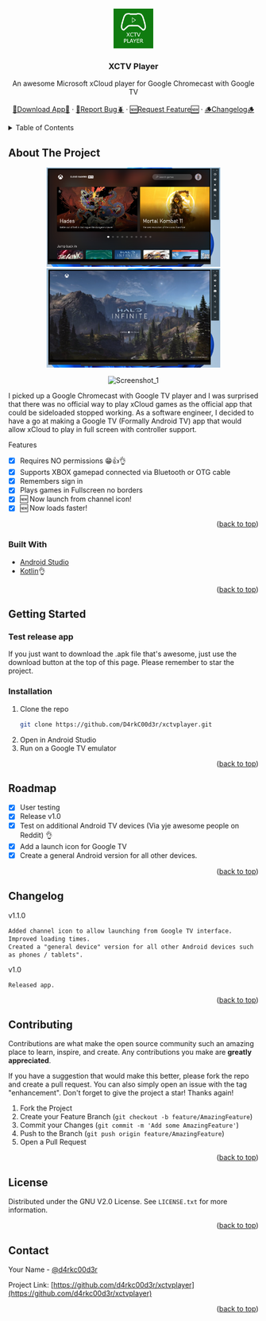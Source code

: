 <div id="top"></div>
<!-- PROJECT LOGO -->
<br />
<div align="center">
  <a href="https://github.com/othneildrew/Best-README-Template">
    <img src="screenshot/icon.png" alt="Logo" width="80" height="80">
  </a>

  <h3 align="center">XCTV Player</h3>

  <p align="center">
    An awesome Microsoft xCloud player for Google Chromecast with Google TV
    <br />
    <br />
    <a href="https://github.com/D4rkC00d3r/xctvplayer/releases/tag/1.0">🔽Download App🔽</a>
    ·
    <a href="https://github.com/D4rkC00d3r/xctvplayer/issues">🐛Report Bug🪲</a>
    ·
    <a href="https://github.com/D4rkC00d3r/xctvplayer/issues">🆕Request Feature🆕</a>
    ·
    <a href="#changelog">🪵Changelog🪵</a>
  </p>
</div>



<!-- TABLE OF CONTENTS -->
<details>
  <summary>Table of Contents</summary>
  <ol>
    <li>
      <a href="#about-the-project">About The Project</a>
      <ul>
        <li><a href="#built-with">Built With</a></li>
      </ul>
    </li>
    <li>
      <a href="#getting-started">Getting Started</a>
      <ul>
        <li><a href="#installation">Installation</a></li>
      </ul>
    </li>
    <li><a href="#roadmap">Roadmap</a></li>
    <li><a href="#changelog">ChangeLog</a></li>
    <li><a href="#license">License</a></li>
    <li><a href="#contact">Contact</a></li>
  </ol>
</details>



<!-- ABOUT THE PROJECT -->
## About The Project

<p align="center">
<img src="screenshot/xctvplayer_ss1.png" alt="Screenshot_1" width="350" height="200"><img src="screenshot/xctvplayer_ss3.png" alt="Screenshot_1" width="350" height="200">
</p>

<p align="center">
  <img src="screenshot/demo.gif" alt="Screenshot_1" width="400" height="250">
</p>



I picked up a Google Chromecast with Google TV player and I was surprised that there was no official way to play xCloud games as the official app that could be sideloaded stopped working. As a software engineer, I decided to have a go at making a Google TV (Formally Android TV) app that would allow xCloud to play in full screen with controller support. 

Features
- [X] Requires NO permissions 😁👍👌
- [X] Supports XBOX gamepad connected via Bluetooth or OTG cable
- [X] Remembers sign in
- [X] Plays games in Fullscreen no borders
- [X] 🆕 Now launch from channel icon!
- [X] 🆕 Now loads faster!

<p align="right">(<a href="#top">back to top</a>)</p>

### Built With

* [Android Studio](https://developer.android.com/studio)
* [Kotlin](https://kotlinlang.org/)👌

<p align="right">(<a href="#top">back to top</a>)</p>

<!-- GETTING STARTED -->
## Getting Started

### Test release app
If you just want to download the .apk file that's awesome, just use the download button at the top of this page. Please remember to star the project.

### Installation

1. Clone the repo
   ```sh
   git clone https://github.com/D4rkC00d3r/xctvplayer.git
   ```
3. Open in Android Studio
4. Run on a Google TV emulator

<p align="right">(<a href="#top">back to top</a>)</p>

<!-- ROADMAP -->
## Roadmap

- [x] User testing
- [x] Release v1.0
- [X] Test on additional Android TV devices (Via yje awesome people on Reddit) 👌
- [X] Add a launch icon for Google TV
- [X] Create a general Android version for all other devices.

<p align="right">(<a href="#top">back to top</a>)</p>

<!-- CHANGELOG -->
## Changelog

v1.1.0

    Added channel icon to allow launching from Google TV interface.
    Improved loading times.
    Created a "general device" version for all other Android devices such as phones / tablets".
    
v1.0 

    Released app.

<p align="right">(<a href="#top">back to top</a>)</p>

<!-- CONTRIBUTING -->
## Contributing

Contributions are what make the open source community such an amazing place to learn, inspire, and create. Any contributions you make are **greatly appreciated**.

If you have a suggestion that would make this better, please fork the repo and create a pull request. You can also simply open an issue with the tag "enhancement".
Don't forget to give the project a star! Thanks again!

1. Fork the Project
2. Create your Feature Branch (`git checkout -b feature/AmazingFeature`)
3. Commit your Changes (`git commit -m 'Add some AmazingFeature'`)
4. Push to the Branch (`git push origin feature/AmazingFeature`)
5. Open a Pull Request

<p align="right">(<a href="#top">back to top</a>)</p>



<!-- LICENSE -->
## License

Distributed under the GNU V2.0 License. See `LICENSE.txt` for more information.

<p align="right">(<a href="#top">back to top</a>)</p>



<!-- CONTACT -->
## Contact

Your Name - [@d4rkc00d3r](https://twitter.com/d4rkc00d3r)

Project Link: [https://github.com/d4rkc00d3r/xctvplayer](https://github.com/d4rkc00d3r/xctvplayer)

<p align="right">(<a href="#top">back to top</a>)</p>
